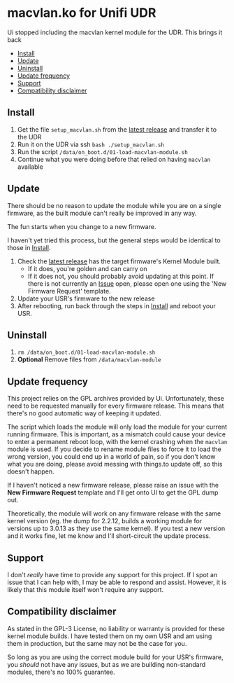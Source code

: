 # macvlan.ko for Unifi UDR

Ui stopped including the macvlan kernel module for the UDR. This brings it back

<!-- START doctoc generated TOC please keep comment here to allow auto update -->
<!-- DON'T EDIT THIS SECTION, INSTEAD RE-RUN doctoc TO UPDATE -->

- [Install](#install)
- [Update](#update)
- [Uninstall](#uninstall)
- [Update frequency](#update-frequency)
- [Support](#support)
- [Compatibility disclaimer](#compatibility-disclaimer)

<!-- END doctoc generated TOC please keep comment here to allow auto update -->

## Install

1. Get the file `setup_macvlan.sh` from the [latest release](https://github.com/whi-tw/macvlan-unifi-udr/releases/latest) and transfer it to the UDR
1. Run it on the UDR via ssh `bash ./setup_macvlan.sh`
1. Run the script `/data/on_boot.d/01-load-macvlan-module.sh`
1. Continue what you were doing before that relied on having `macvlan` available

## Update

There should be no reason to update the module while you are on a single firmware, as the built module can't really be improved in any way.

The fun starts when you change to a new firmware.

I haven't yet tried this process, but the general steps would be identical to those in [Install](#install).

1. Check the [latest release](https://github.com/whi-tw/macvlan-unifi-udr/releases/latest) has the target firmware's Kernel Module built.
   - If it does, you're golden and can carry on
   - If it does not, you should probably avoid updating at this point. If there is not currently an [Issue](https://github.com/whi-tw/macvlan-unifi-udr/issues) open, please open one using the 'New Firmware Request' template.
1. Update your USR's firmware to the new release
1. After rebooting, run back through the steps in [Install](#install) and reboot your USR.

## Uninstall

1. `rm /data/on_boot.d/01-load-macvlan-module.sh`
1. **Optional** Remove files from `/data/macvlan-module`

## Update frequency

This project relies on the GPL archives provided by Ui. Unfortunately, these need to be requested manually for every firmware release. This means that there's no good automatic way of keeping it updated.

The script which loads the module will only load the module for your current running firmware. This is important, as a mismatch could cause your device to enter a permanent reboot loop, with the kernel crashing when the `macvlan` module is used. If you decide to rename module files to force it to load the wrong version, you could end up in a world of pain, so if you don't know what you are doing, please avoid messing with things.to update off, so this doesn't happen.

If I haven't noticed a new firmware release, please raise an issue with the **New Firmware Request** template and I'll get onto UI to get the GPL dump out.

Theoretically, the module will work on any firmware release with the same kernel version (eg. the dump for 2.2.12, builds a working module for versions up to 3.0.13 as they use the same kernel). If you test a new version and it works fine, let me know and I'll short-circuit the update process.

## Support

I don't _really_ have time to provide any support for this project. If I spot an issue that I can help with, I may be able to respond and assist. However, it is likely that this module itself won't require any support.

## Compatibility disclaimer

As stated in the GPL-3 License, no liability or warranty is provided for these kernel module builds. I have tested them on my own USR and am using them in production, but the same may not be the case for you.

So long as you are using the correct module build for your USR's firmware, you _should_ not have any issues, but as we are building non-standard modules, there's no 100% guarantee.
